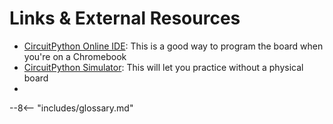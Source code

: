 # Links & External Resources


- [CircuitPython Online IDE](https://urfdvw.github.io/CircuitPython-online-IDE/): This is a good way to program the board when you're on a Chromebook
- [CircuitPython Simulator](https://wokwi.com/arduino/new?template=circuitpython-pi-pico): This will let you practice without a physical board
- 

--8<-- "includes/glossary.md"